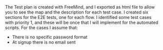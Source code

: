 The Test plan is created with FreeMind, and I exported as html file to allow you to see the map and the description for each test case.
I created six sections for the E2E tests, one for each flow.
I identified some test cases with priority 1, and these will be once that I will implement for the automated scripts.
For the cases I assume that:
- There is no specific password format
- At signup there is no email sent
